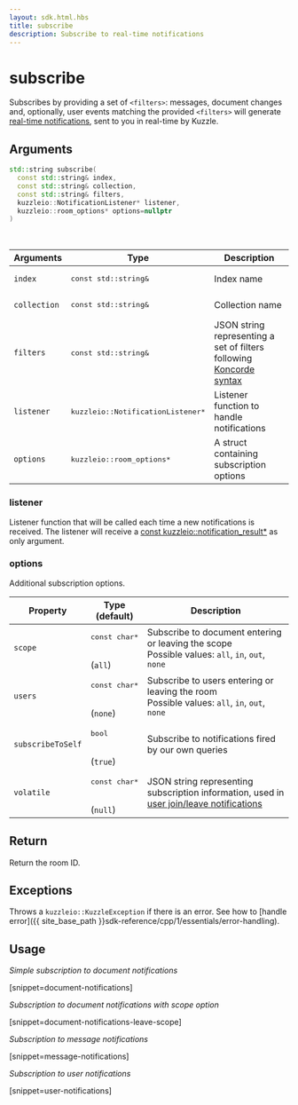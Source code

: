 ```yaml
---
layout: sdk.html.hbs
title: subscribe
description: Subscribe to real-time notifications
---
```


# subscribe

Subscribes by providing a set of `<filters>`: messages, document changes and, optionally, user events matching the provided `<filters>` will generate [real-time notifications]({{site_base_path}}api/1/notifications), sent to you in real-time by Kuzzle.

## Arguments

```cpp
std::string subscribe(
  const std::string& index,
  const std::string& collection,
  const std::string& filters,
  kuzzleio::NotificationListener* listener,
  kuzzleio::room_options* options=nullptr
)
```

<br/>

| Arguments    | Type    | Description |
|--------------|---------|-------------|
| `index` | <pre>const std::string&</pre> | Index name    |
| `collection` | <pre>const std::string&</pre> | Collection name    |
| `filters` | <pre>const std::string&</pre> | JSON string representing a set of filters following [Koncorde syntax]({{site_base_path}}kuzzle-dsl/1/essential/koncorde) |
| `listener` | <pre>kuzzleio::NotificationListener*</pre> | Listener function to handle notifications |
| `options` | <pre>kuzzleio::room_options*</pre> | A struct containing subscription options |

### listener

Listener function that will be called each time a new notifications is received.
The listener will receive a [const kuzzleio::notification_result*]({{site_base_path}}sdk-reference/cpp/1/essentials/realtime-notifications) as only argument.

### options

Additional subscription options.


| Property   | Type<br/>(default)    | Description                       |
| ---------- | ------- | --------------------------------- |
| `scope` | <pre>const char*</pre><br/>(`all`) | Subscribe to document entering or leaving the scope</br>Possible values: `all`, `in`, `out`, `none` |
| `users` | <pre>const char*</pre><br/>(`none`) | Subscribe to users entering or leaving the room</br>Possible values: `all`, `in`, `out`, `none` |
| `subscribeToSelf` | <pre>bool</pre><br/>(`true`) | Subscribe to notifications fired by our own queries |
| `volatile` | <pre>const char*</pre><br/>(`null`) | JSON string representing subscription information, used in [user join/leave notifications]({{site_base_path}}api/1/volatile-data) |

## Return

Return the room ID.

## Exceptions

Throws a `kuzzleio::KuzzleException` if there is an error. See how to [handle error]({{ site_base_path }}sdk-reference/cpp/1/essentials/error-handling).

## Usage

*Simple subscription to document notifications*

[snippet=document-notifications]

*Subscription to document notifications with scope option*

[snippet=document-notifications-leave-scope]

*Subscription to message notifications*

[snippet=message-notifications]

*Subscription to user notifications*

[snippet=user-notifications]
